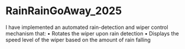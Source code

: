 # RainRainGoAway_2025
I have implemented an automated rain-detection and wiper control mechanism that: 
• Rotates the wiper upon rain detection 
• Displays the speed level of the wiper based on the amount of rain falling
